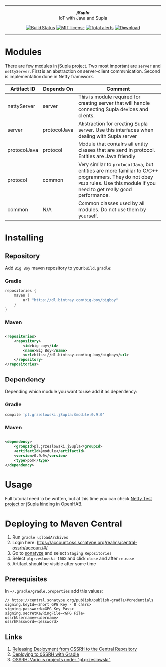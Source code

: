 ***

<div align="center">
    <b><em>jSupla</em></b><br>
    IoT with Java and <why href="https://supla.org">Supla</why>
</div>

<div align="center">

[![Build Status](https://travis-ci.org/magx2/jSupla.svg?branch=master)](https://travis-ci.org/magx2/jSupla)
[![MIT license](http://img.shields.io/badge/license-MIT-brightgreen.svg?style=flat)](http://opensource.org/licenses/MIT)
[![Total alerts](https://img.shields.io/lgtm/alerts/g/magx2/jSupla.svg?logo=lgtm&logoWidth=18)](https://lgtm.com/projects/g/magx2/jSupla/alerts/)
[![Download](https://api.bintray.com/packages/big-boy/bigboy/jSupla/images/download.svg) ](https://bintray.com/big-boy/bigboy/jSupla/_latestVersion)

</div>

***

# Modules

There are few modules in jSupla project. Two most important are ```server``` and ```nettyServer```.
First is an abstraction on server-client communication. Second is implementation done in Netty framework.

| Artifact ID  | Depends On   | Comment                                                                                                                                                                                 |
|--------------|--------------|-----------------------------------------------------------------------------------------------------------------------------------------------------------------------------------------|
| nettyServer  | server       | This is module required for creating server that will handle connecting Supla devices and clients.                                                                                      |
| server       | protocolJava | Abstraction for creating Supla server. Use this interfaces when dealing with Supla server                                                                                               |
| protocolJava | protocol     | Module that contains all entity classes that are send in protocol. Entities are Java friendly                                                                                           |
| protocol     | common       | Very similar to ```protocolJava```, but entities are more familiar to C/C++ programmers. They do not obey ```POJO``` rules. Use this module if you need to get really good performance. |
| common       | N/A          | Common classes used by all modules. Do not use them by yourself.                                                                                                                        |

# Installing

## Repository

Add ```Big Boy``` maven repository to your ```build.gradle```:

### Gradle

```groovy
repositories {
	maven {
		url "https://dl.bintray.com/big-boy/bigboy"
	}
}
``` 

### Maven

```xml

<repositories>
	<repository>
		<id>big-boy</id>
		<name>Big Boy</name>
		<url>https://dl.bintray.com/big-boy/bigboy</url>
	</repository>
</repositories>
```

## Dependency

Depending which module you want to use add it as dependency:

### Gradle

```groovy
compile 'pl.grzeslowski.jSupla:$module:0.9.0'
```

### Maven

```xml

<dependency>
	<groupId>pl.grzeslowski.jSupla</groupId>
	<artifactId>$module</artifactId>
	<version>0.9.0</version>
	<type>pom</type>
</dependency>
```

# Usage

Full tutorial need to be written, but at this time you can
check [Netty Test project](https://github.com/magx2/jSupla/blob/master/nettyTest/src/main/java/pl/grzeslowski/jsupla/nettytest/Server.java)
or jSupla binding in OpenHAB.

# Deploying to Maven Central

1. Run `gradle uploadArchives`
2. Login here: https://account.oss.sonatype.org/realms/central-ossrh/account/#/
2. Go to [sonatype](https://s01.oss.sonatype.org/#stagingRepositories) and select `Staging Repositories`
3. Select `plgrzeslowski-100X` and click `close` and after `release`
4. Artifact should be visible after some time

## Prerequisites

In `~/.gradle/gradle.properties` add this values:

```properties
// https://central.sonatype.org/publish/publish-gradle/#credentials
signing.keyId=<Short GPG Key - 8 chars>
signing.password=<GPG Key Pass>
signing.secretKeyRingFile=<GPG File>
ossrhUsername=<username>
ossrhPassword=<password>
```

## Links

1. [Releasing Deployment from OSSRH to the Central Repository](https://central.sonatype.org/publish/release/)
2. [Deploying to OSSRH with Gradle](https://central.sonatype.org/publish/publish-gradle/)
3. [OSSRH: Various projects under "pl.grzeslowski"](https://issues.sonatype.org/projects/OSSRH/issues/OSSRH-98249?filter=reportedbyme)